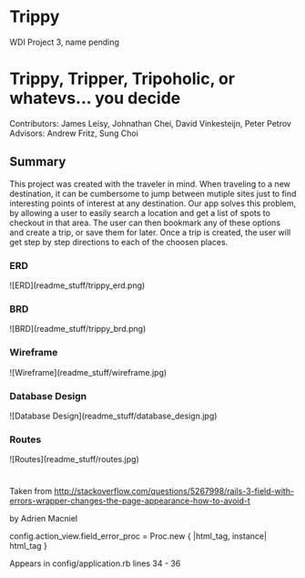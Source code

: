 # Trippy

WDI Project 3, name pending

<h1>Trippy, Tripper, Tripoholic, or whatevs... you decide</h1>

Contributors: James Leisy, Johnathan Chei, David Vinkesteijn, Peter Petrov
Advisors: Andrew Fritz, Sung Choi

<h2>Summary</h2>
This project was created with the traveler in mind. When traveling to a new destination, it can be cumbersome to jump between mutiple sites just to find interesting points of interest at any destination. Our app solves this problem, by allowing a user to easily search a location and get a list of spots to checkout in that area. The user can then bookmark any of these options and create a trip, or save them for later. Once a trip is created, the user will get step by step directions to each of the choosen places.  


<h3>ERD</h3>
![ERD](readme_stuff/trippy_erd.png)
<h3>BRD</h3>
![BRD](readme_stuff/trippy_brd.png)
<h3>Wireframe</h3>
![Wireframe](readme_stuff/wireframe.jpg)
<h3>Database Design</h3>
![Database Design](readme_stuff/database_design.jpg)
<h3>Routes</h3>
![Routes](readme_stuff/routes.jpg)


# 
Taken from http://stackoverflow.com/questions/5267998/rails-3-field-with-errors-wrapper-changes-the-page-appearance-how-to-avoid-t

by Adrien Macniel

config.action_view.field_error_proc = Proc.new { |html_tag, instance| 
html_tag
}

Appears in config/application.rb lines 34 - 36
